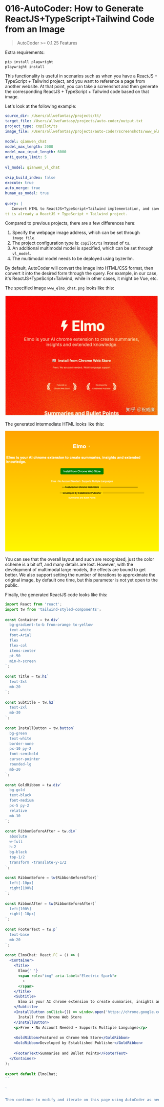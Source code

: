 # 016-AutoCoder: How to Generate ReactJS+TypeScript+Tailwind Code from an Image

> AutoCoder >= 0.1.25 Features

Extra requirements:

```shell
pip install playwright
playwright install
```

This functionality is useful in scenarios such as when you have a ReactJS + TypeScript + Tailwind project, and you want to reference a page from another website. At that point, you can take a screenshot and then generate the corresponding ReactJS + TypeScript + Tailwind code based on that image.

Let's look at the following example:

```yml
source_dir: /Users/allwefantasy/projects/tt/
target_file: /Users/allwefantasy/projects/auto-coder/output.txt 
project_type: copilot/ts
image_file: /Users/allwefantasy/projects/auto-coder/screenshots/www_elmo_chat.png

model: qianwen_chat
model_max_length: 2000
model_max_input_length: 6000
anti_quota_limit: 5

vl_model: qianwen_vl_chat

skip_build_index: false
execute: true
auto_merge: true
human_as_model: true

query: |   
   Convert HTML to ReactJS+TypeScript+Tailwind implementation, and save it in the appropriate directory under /Users/allwefantasy/projects/tt/.
tt is already a ReactJS + TypeScript + Tailwind project.
```

Compared to previous projects, there are a few differences here:

1. Specify the webpage image address, which can be set through `image_file`.
2. The project configuration type is: `copilot/ts` instead of `ts`.
3. An additional multimodal model is specified, which can be set through `vl_model`.
4. The multimodal model needs to be deployed using byzerllm.

By default, AutoCoder will convert the image into HTML/CSS format, then convert it into the desired form through the query. For example, in our case, it's ReactJS+TypeScript+Tailwind, while in other cases, it might be Vue, etc.

The specified image `www_elmo_chat.png` looks like this:

![](../images/image16-01.png)

The generated intermediate HTML looks like this:

![](../images/image16-02.png)

You can see that the overall layout and such are recognized, just the color scheme is a bit off, and many details are lost. However, with the development of multimodal large models, the effects are bound to get better. We also support setting the number of iterations to approximate the original image, by default one time, but this parameter is not yet open to the public.

Finally, the generated ReactJS code looks like this:

```jsx
import React from 'react';
import tw from 'tailwind-styled-components';

const Container = tw.div`
  bg-gradient-to-b from-orange to-yellow
  text-white
  font-Arial
  flex
  flex-col
  items-center
  pt-50
  min-h-screen
`;

const Title = tw.h1`
  text-3xl
  mb-20
`;

const Subtitle = tw.h2`
  text-2xl
  mb-30
`;

const InstallButton = tw.button`
  bg-green
  text-white
  border-none
  px-10 py-2
  font-semibold
  cursor-pointer
  rounded-lg
  mb-20
`;

const GoldRibbon = tw.div`
  bg-gold
  text-black
  font-medium
  px-5 py-2
  relative
  mb-10
`;

const RibbonBeforeAfter = tw.div`
  absolute
  w-full
  h-2
  bg-black
  top-1/2
  transform -translate-y-1/2
`;

const RibbonBefore = tw(RibbonBeforeAfter)`
  left[-10px]
  right[100%]
`;

const RibbonAfter = tw(RibbonBeforeAfter)`
  left[100%]
  right[-10px]
`;

const FooterText = tw.p`
  text-base
  mb-20
`;

const ElmoChat: React.FC = () => (
  <Container>
    <Title>
      Elmo{' '}
      <span role="img" aria-label="Electric Spark">
        ⚡
      </span>
    </Title>
    <Subtitle>
      Elmo is your AI chrome extension to create summaries, insights and extended knowledge.
    </Subtitle>
    <InstallButton onClick={() => window.open('https://chrome.google.com/webstore/detail/elmo/your-extension-id')}>
      Install from Chrome Web Store
    </InstallButton>
    <p>Free • No Account Needed • Supports Multiple Languages</p>

    <GoldRibbon>Featured on Chrome Web Store</GoldRibbon>
    <GoldRibbon>Developed by Established Publisher</GoldRibbon>

    <FooterText>Summaries and Bullet Points</FooterText>
  </Container>
);

export default ElmoChat;
``

`

Then continue to modify and iterate on this page using AutoCoder as needed.